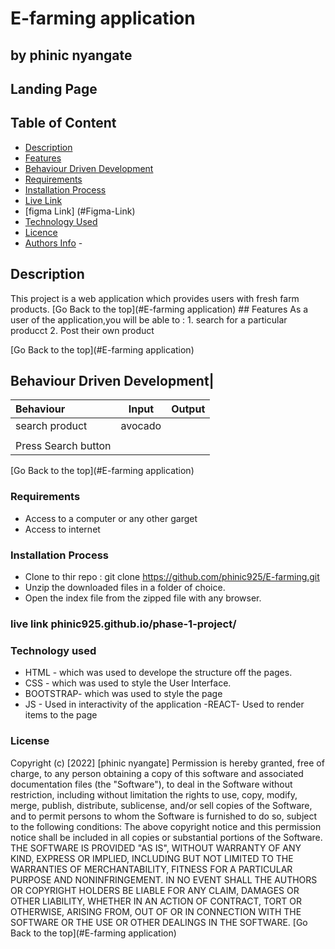 # E-farming application


## by phinic nyangate

## Landing Page




## Table of Content

- [Description](#description)
- [Features](#features)
- [Behaviour Driven Development](#Behaviour-Driven-Development)
- [Requirements](#requirements)
- [Installation Process](#installation-Process)
- [Live Link](#Live-Link)
- [figma Link] (#Figma-Link)
- [Technology  Used](#technology-Used)
- [Licence](#licence)
- [Authors Info](#Authors-Info) -

## Description

  <p>This project is a web application which provides users with fresh farm products.
[Go Back to the top](#E-farming application)
## Features
As a user of the application,you will be able to :
1. search for a particular producct
 2. Post their own product 
  
[Go Back to the top](#E-farming application)

## Behaviour Driven Development|
| Behaviour                       |          Input           | Output |
| :------------------------------ | :----------------------: | -----: |
| search product          |          avocado         |        |
|         |        |
| Press Search button                   |                          |        |
[Go Back to the top](#E-farming application)

### Requirements

- Access to  a computer or any other garget
- Access to internet

### Installation Process

- Clone to thir repo : git clone <https://github.com/phinic925/E-farming.git>
- Unzip the downloaded files in a folder of choice.
- Open the index file from the zipped file with any browser.

### live link phinic925.github.io/phase-1-project/
### Technology used
- HTML - which was used to develope the structure off the pages.
- CSS - which was used to style the User Interface.
- BOOTSTRAP- which was used to style the page
- JS - Used in interactivity of the application
-REACT- Used to render items to the page

### License

 Copyright (c) [2022] [phinic nyangate]
Permission is hereby granted, free of charge, to any person obtaining a copy
of this software and associated documentation files (the "Software"), to deal
in the Software without restriction, including without limitation the rights
to use, copy, modify, merge, publish, distribute, sublicense, and/or sell
copies of the Software, and to permit persons to whom the Software is
furnished to do so, subject to the following conditions:
The above copyright notice and this permission notice shall be included in all
copies or substantial portions of the Software.
THE SOFTWARE IS PROVIDED "AS IS", WITHOUT WARRANTY OF ANY KIND, EXPRESS OR
IMPLIED, INCLUDING BUT NOT LIMITED TO THE WARRANTIES OF MERCHANTABILITY,
FITNESS FOR A PARTICULAR PURPOSE AND NONINFRINGEMENT. IN NO EVENT SHALL THE
AUTHORS OR COPYRIGHT HOLDERS BE LIABLE FOR ANY CLAIM, DAMAGES OR OTHER
LIABILITY, WHETHER IN AN ACTION OF CONTRACT, TORT OR OTHERWISE, ARISING FROM,
OUT OF OR IN CONNECTION WITH THE SOFTWARE OR THE USE OR OTHER DEALINGS IN THE
SOFTWARE.
[Go Back to the top](#E-farming application)
